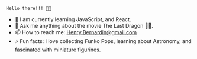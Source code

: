     Hello there!!! 👋🏾


- 🌱 I am currently learning JavaScript, and React. 
- 💬 Ask me anything about the movie The Last Dragon 🐉😁. 
- 📫 How to reach me: Henry.Bernardin@gmail.com
- ⚡ Fun facts: I love collecting Funko Pops, learning about Astronomy, and fascinated with miniature figurines.

<!--
**Henry-Bernardin/Henry-Bernardin** is a ✨ _special_ ✨ repository because its `README.md` (this file) appears on your GitHub profile.

Here are some ideas to get you started:

- 🔭 I’m currently working on ...
- 🌱 I’m currently learning ...
- 👯 I’m looking to collaborate on ...
- 🤔 I’m looking for help with ...
- 💬 Ask me about ...
- 📫 How to reach me: ...
- 😄 Pronouns: ...
- ⚡ Fun fact: ...
-->
